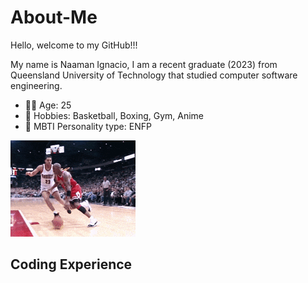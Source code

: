 # About-Me

Hello, welcome to my GitHub!!! 

My name is Naaman Ignacio, I am a recent graduate (2023) from Queensland University of Technology that studied computer software engineering.

* 👴🏽 Age: 25
* 🏀 Hobbies: Basketball, Boxing, Gym, Anime
* 🧐 MBTI Personality type: ENFP

![](https://github.com/naaman126/About-Me/blob/main/200w.gif)

## Coding Experience


